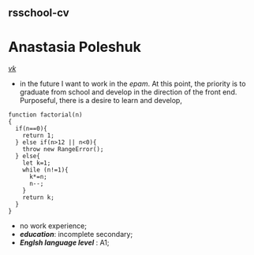 ## rsschool-cv
# Anastasia Poleshuk
*[vk](https://vk.com/poleshuk_anastasia)*
- in the future I want to work in the *epam*. At this point, the priority is to graduate from school and develop in the direction of the front end. Purposeful, there is a desire to learn and develop,
```
function factorial(n)
{
  if(n==0){
    return 1;
  } else if(n>12 || n<0){
    throw new RangeError();
  } else{
    let k=1;
    while (n!=1){
      k*=n;
      n--;
    }
    return k;
  }
}
```
 - no work experience;
 - ***education***: incomplete secondary;
 - ***Englsh language level*** : A1;
